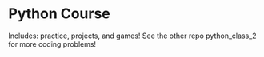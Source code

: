 # Python Course

Includes: practice, projects, and games!
See the other repo python_class_2 for more coding problems!
